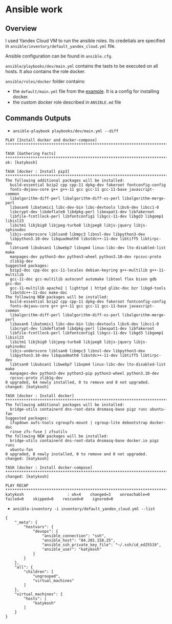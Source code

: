 # Ansible work

## Overview

I used Yandex Cloud VM to run the ansible roles. Its credetials are specified in `ansible/inventory/default_yandex_cloud.yml` file.

Ansible configuration can be found in `ansible.cfg`.

`ansible/playbooks/dev/main.yml` contains the tasts to be executed on all hosts. It also contains the role docker.

`ansible/roles/docker` folder contains:
- the `default/main.yml` file from the [example](https://github.com/geerlingguy/ansible-role-docker). It is a config for installing docker.
- the custom docker role described in `ANSIBLE.md` file

## Commands Outputs

- `ansible-playbook playbooks/dev/main.yml --diff`

```
PLAY [Install docker and docker-compose] ********************************************************************************************

TASK [Gathering Facts] **************************************************************************************************************
ok: [katykosh]

TASK [docker : Install pip3] *******************************************************************************************************
The following additional packages will be installed:
  build-essential bzip2 cpp cpp-11 dpkg-dev fakeroot fontconfig-config
  fonts-dejavu-core g++ g++-11 gcc gcc-11 gcc-11-base javascript-common
  libalgorithm-diff-perl libalgorithm-diff-xs-perl libalgorithm-merge-perl
  libasan6 libatomic1 libc-dev-bin libc-devtools libc6-dev libcc1-0
  libcrypt-dev libdeflate0 libdpkg-perl libexpat1-dev libfakeroot
  libfile-fcntllock-perl libfontconfig1 libgcc-11-dev libgd3 libgomp1 libisl23
  libitm1 libjbig0 libjpeg-turbo8 libjpeg8 libjs-jquery libjs-sphinxdoc
  libjs-underscore liblsan0 libmpc3 libnsl-dev libpython3-dev
  libpython3.10-dev libquadmath0 libstdc++-11-dev libtiff5 libtirpc-dev
  libtsan0 libubsan1 libwebp7 libxpm4 linux-libc-dev lto-disabled-list make
  manpages-dev python3-dev python3-wheel python3.10-dev rpcsvc-proto
  zlib1g-dev
Suggested packages:
  bzip2-doc cpp-doc gcc-11-locales debian-keyring g++-multilib g++-11-multilib
  gcc-11-doc gcc-multilib autoconf automake libtool flex bison gdb gcc-doc
  gcc-11-multilib apache2 | lighttpd | httpd glibc-doc bzr libgd-tools
  libstdc++-11-doc make-doc
The following NEW packages will be installed:
  build-essential bzip2 cpp cpp-11 dpkg-dev fakeroot fontconfig-config
  fonts-dejavu-core g++ g++-11 gcc gcc-11 gcc-11-base javascript-common
  libalgorithm-diff-perl libalgorithm-diff-xs-perl libalgorithm-merge-perl
  libasan6 libatomic1 libc-dev-bin libc-devtools libc6-dev libcc1-0
  libcrypt-dev libdeflate0 libdpkg-perl libexpat1-dev libfakeroot
  libfile-fcntllock-perl libfontconfig1 libgcc-11-dev libgd3 libgomp1 libisl23
  libitm1 libjbig0 libjpeg-turbo8 libjpeg8 libjs-jquery libjs-sphinxdoc
  libjs-underscore liblsan0 libmpc3 libnsl-dev libpython3-dev
  libpython3.10-dev libquadmath0 libstdc++-11-dev libtiff5 libtirpc-dev
  libtsan0 libubsan1 libwebp7 libxpm4 linux-libc-dev lto-disabled-list make
  manpages-dev python3-dev python3-pip python3-wheel python3.10-dev
  rpcsvc-proto zlib1g-dev
0 upgraded, 64 newly installed, 0 to remove and 0 not upgraded.
changed: [katykosh]

TASK [docker : Install docker] *************************************************************************************************
The following additional packages will be installed:
  bridge-utils containerd dns-root-data dnsmasq-base pigz runc ubuntu-fan
Suggested packages:
  ifupdown aufs-tools cgroupfs-mount | cgroup-lite debootstrap docker-doc
  rinse zfs-fuse | zfsutils
The following NEW packages will be installed:
  bridge-utils containerd dns-root-data dnsmasq-base docker.io pigz runc
  ubuntu-fan
0 upgraded, 8 newly installed, 0 to remove and 0 not upgraded.
changed: [katykosh]

TASK [docker : Install docker-compose] *****************************************************************************************
changed: [katykosh]

PLAY RECAP **************************************************************************************************************************
katykosh                   : ok=4    changed=3    unreachable=0    failed=0    skipped=0    rescued=0    ignored=0
```


- `ansible-inventory -i inventory/default_yandex_cloud.yml --list`

```
{
    "_meta": {
        "hostvars": {
            "devops": {
                "ansible_connection": "ssh",
                "ansible_host": "84.201.158.25",
                "ansible_ssh_private_key_file": "~/.ssh/id_ed25519",
                "ansible_user": "katykosh"
            }
        }
    },
    "all": {
        "children": [
            "ungrouped",
            "virtual_machines"
        ]
    },
    "virtual_machines": {
        "hosts": [
            "katykosh"
        ]
    }
}
```
